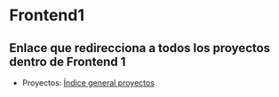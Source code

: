 # **Frontend1**

## Enlace que redirecciona a todos los proyectos dentro de Frontend 1

- Proyectos: [Índice general proyectos](https://vuoso-l.github.io/Frontend1/pagina_presentacion/)


